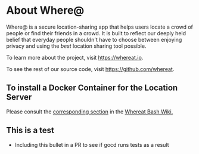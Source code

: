 About Where@
===============

Where@ is a secure location-sharing app that helps users locate a crowd of people or find their friends in a crowd. It is built to reflect our deeply held belief that everyday people shouldn't have to choose between enjoying privacy and using the *best* location sharing tool possible.

To learn more about the project, visit <https://whereat.io>.

To see the rest of our source code, visit <https://github.com/whereat>.

## To install a Docker Container for the Location Server

Please consult the [corresponding section](https://github.com/whereat/whereat-bash#to-install-a-docker-container-for-the-location-server) in the [Whereat Bash Wiki.](https://github.com/whereat/whereat-bash)

## This is a test

* Including this bullet in a PR to see if gocd runs tests as a result
